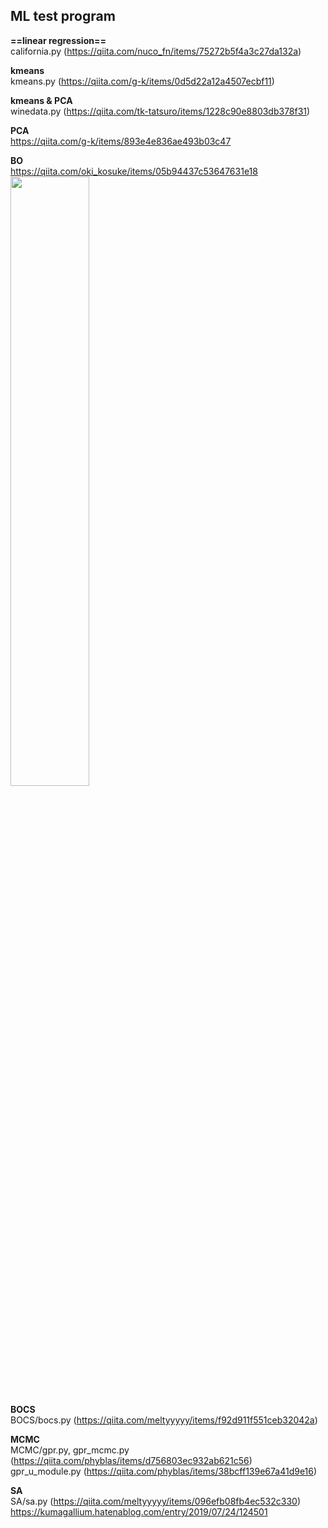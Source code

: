 ## ML test program ##  
**==linear regression==**   
california.py (https://qiita.com/nuco_fn/items/75272b5f4a3c27da132a)  

**kmeans**  
kmeans.py (https://qiita.com/g-k/items/0d5d22a12a4507ecbf11)  

**kmeans & PCA**  
winedata.py (https://qiita.com/tk-tatsuro/items/1228c90e8803db378f31)  

**PCA**  
https://qiita.com/g-k/items/893e4e836ae493b03c47  

**BO**  
https://qiita.com/oki_kosuke/items/05b94437c53647631e18  
<img src = "https://camo.qiitausercontent.com/e30c17c5d8725c70ce97eaf9d38bada2bd5e45c4/68747470733a2f2f71696974612d696d6167652d73746f72652e73332e61702d6e6f727468656173742d312e616d617a6f6e6177732e636f6d2f302f313035373131342f62663632613963372d353563322d363635302d303661612d3061303537643234633166662e706e67" width = "50%">  

**BOCS**  
BOCS/bocs.py (https://qiita.com/meltyyyyy/items/f92d911f551ceb32042a)  

**MCMC**  
MCMC/gpr.py, gpr_mcmc.py (https://qiita.com/phyblas/items/d756803ec932ab621c56)  
gpr_u_module.py (https://qiita.com/phyblas/items/38bcff139e67a41d9e16)  

**SA**  
SA/sa.py (https://qiita.com/meltyyyyy/items/096efb08fb4ec532c330)  
https://kumagallium.hatenablog.com/entry/2019/07/24/124501   

